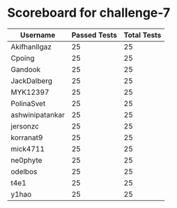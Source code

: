 # Scoreboard for challenge-7
| Username   | Passed Tests | Total Tests |
|------------|--------------|-------------|
| AkifhanIlgaz | 25 | 25 |
| Cpoing | 25 | 25 |
| Gandook | 25 | 25 |
| JackDalberg | 25 | 25 |
| MYK12397 | 25 | 25 |
| PolinaSvet | 25 | 25 |
| ashwinipatankar | 25 | 25 |
| jersonzc | 25 | 25 |
| korranat9 | 25 | 25 |
| mick4711 | 25 | 25 |
| ne0phyte | 25 | 25 |
| odelbos | 25 | 25 |
| t4e1 | 25 | 25 |
| y1hao | 25 | 25 |
